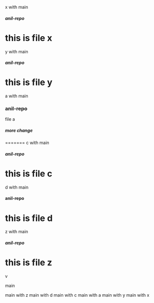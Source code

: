 x with main
##### anil-repo
this is file x
=======
y with main
##### anil-repo
this is file y
=======
a with main 
### anil-repo
file a 
##### more change
=======
 c with main
##### anil-repo 
this is file c
=======
d with main
#### anil-repo
this is file d
=======
 z with main
##### anil-repo
this is file z
=======


 v


 main

 main with z 
main with d
 main with c
 main with a 
 main with y
 main with x
